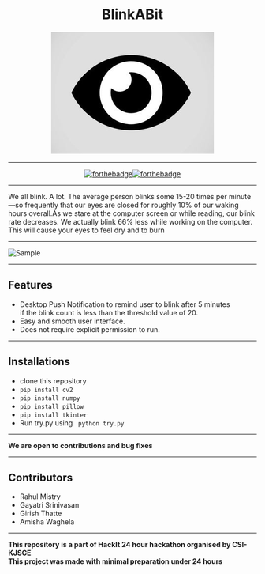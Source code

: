 <div align="center">

  <h1><b>BlinkABit</b></h1>
  
   ![Sample](https://github.com/gayatri-01/BlinkABit/blob/master/eye8.JPG)
  
  
  
 
</div>

<hr>

<div align="center">

  [![forthebadge](https://forthebadge.com/images/badges/made-with-python.svg)](https://forthebadge.com)[![forthebadge](https://forthebadge.com/images/badges/built-with-love.svg)](https://forthebadge.com)
  
</div>

<hr>
<div>
  <p>We all blink. A lot. The average person blinks some 15-20 times per minute—so frequently that our eyes are closed for roughly 10% of our waking hours overall.As we stare at the computer screen or while reading, our blink rate decreases. We actually blink 66% less while working on the computer. This will cause your eyes to feel dry and to burn</p>
</div>

<hr>

<div>
  
  ![Sample](https://github.com/gayatri-01/BlinkABit/blob/master/BlinkABit.gif)
  
</div>
<hr>
<div>
<h2><b>Features</b></h2>
<ul>

  <li> Desktop Push Notification to remind user to blink after 5 minutes<br>if the blink count is less than the threshold value of 20.
  <li> Easy and smooth user interface.
  <li> Does not require explicit permission to run.
</ul>
</div>

<hr>
<div>
<h2><b>Installations</b></h2>

*  clone this repository
* ` pip install cv2 `
* `pip install numpy `
* `pip install pillow `
* `pip install tkinter`
* Run try.py using 
    ` python try.py`
</div>
<hr>

**We are open to contributions and bug fixes**

<hr>

<h2><b>Contributors</b></h2>


* Rahul Mistry
* Gayatri Srinivasan 
* Girish Thatte
* Amisha Waghela

<hr>


**This repository is a part of HackIt 24 hour hackathon organised by CSI-KJSCE**
<br> 
**This project was made with minimal preparation under 24 hours**

    




  

 

 
